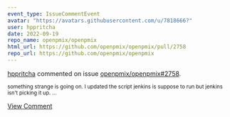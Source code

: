 ```yaml
---
event_type: IssueCommentEvent
avatar: "https://avatars.githubusercontent.com/u/7818666?"
user: hppritcha
date: 2022-09-19
repo_name: openpmix/openpmix
html_url: https://github.com/openpmix/openpmix/pull/2758
repo_url: https://github.com/openpmix/openpmix
---
```


<a href='https://github.com/hppritcha' target='_blank'>hppritcha</a> commented on issue <a href='https://github.com/openpmix/openpmix/pull/2758' target='_blank'>openpmix/openpmix#2758</a>.

<small>something strange is going on.  I updated the script jenkins is suppose to run but jenkins isn't picking it up.  ...</small>

<a href='https://github.com/openpmix/openpmix/pull/2758' target='_blank'>View Comment</a>
